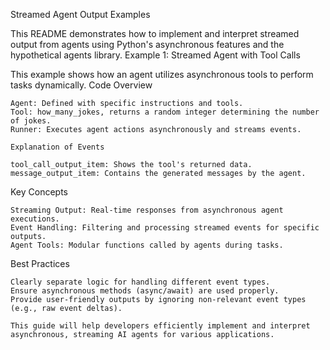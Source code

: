   Streamed Agent Output Examples

  This README demonstrates how to implement and interpret streamed output from agents using Python's asynchronous features and the hypothetical agents library.
  Example 1: Streamed Agent with Tool Calls

  This example shows how an agent utilizes asynchronous tools to perform tasks dynamically.
  Code Overview

    Agent: Defined with specific instructions and tools.
    Tool: how_many_jokes, returns a random integer determining the number of jokes.
    Runner: Executes agent actions asynchronously and streams events.

    Explanation of Events

    tool_call_output_item: Shows the tool's returned data.
    message_output_item: Contains the generated messages by the agent.

  Key Concepts

    Streaming Output: Real-time responses from asynchronous agent executions.
    Event Handling: Filtering and processing streamed events for specific outputs.
    Agent Tools: Modular functions called by agents during tasks.

  Best Practices

    Clearly separate logic for handling different event types.
    Ensure asynchronous methods (async/await) are used properly.
    Provide user-friendly outputs by ignoring non-relevant event types (e.g., raw event deltas).

    This guide will help developers efficiently implement and interpret asynchronous, streaming AI agents for various applications.

    
